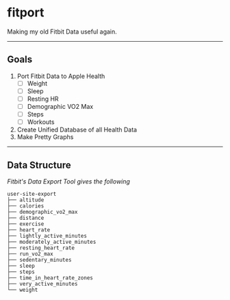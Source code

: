 # fitport
Making my old Fitbit Data useful again.
___

## Goals
1. Port Fitbit Data to Apple Health
   - [ ] Weight
   - [ ] Sleep
   - [ ] Resting HR
   - [ ] Demographic VO2 Max
   - [ ] Steps
   - [ ] Workouts
2. Create Unified Database of all Health Data
3. Make Pretty Graphs
___
## Data Structure
_Fitbit's Data Export Tool gives the following_
```text
user-site-export
├── altitude
├── calories
├── demographic_vo2_max
├── distance
├── exercise
├── heart_rate
├── lightly_active_minutes
├── moderately_active_minutes
├── resting_heart_rate
├── run_vo2_max
├── sedentary_minutes
├── sleep
├── steps
├── time_in_heart_rate_zones
├── very_active_minutes
└── weight
```